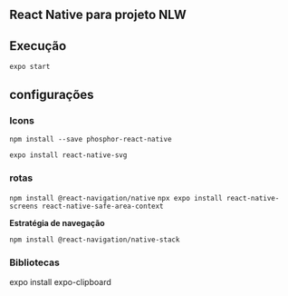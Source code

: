 ## React Native para projeto NLW

## Execução

```expo start```


## configurações
### Icons

```npm install --save phosphor-react-native```

```expo install react-native-svg```

### rotas


```npm install @react-navigation/native```
```npx expo install react-native-screens react-native-safe-area-context```

**Estratégia de navegação**

```npm install @react-navigation/native-stack```


### Bibliotecas

expo install expo-clipboard